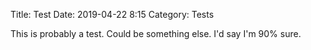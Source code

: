 Title: Test
Date: 2019-04-22 8:15
Category: Tests

This is probably a test. Could be something else. I'd say I'm 90% sure.